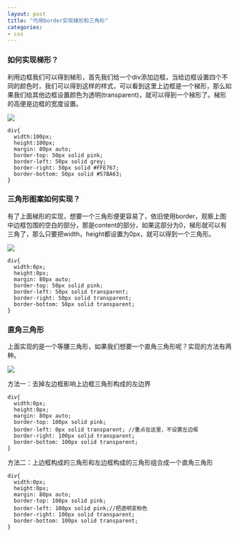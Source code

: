 ```yaml
---
layout: post
title: "巧用border实现梯形和三角形"
categories:
- css
---
```



### 如何实现梯形？

利用边框我们可以得到梯形，首先我们给一个div添加边框，当给边框设置四个不同的颜色时，我们可以得到这样的样式，可以看到这里上边框是一个梯形，那么如果我们给其他边框设置颜色为透明(transparent)，就可以得到一个梯形了。梯形的高便是边框的宽度设置。

![](../../../../img/160312-1.png)

```
div{
  width:100px;
  height:100px;
  margin: 80px auto;
  border-top: 50px solid pink;
  border-left: 50px solid grey;
  border-right: 50px solid #FFE767;
  border-bottom: 50px solid #57BA63;
}
```

### 三角形图案如何实现？

有了上面梯形的实现，想要一个三角形便更容易了，依旧使用border，观察上图中边框包围的空白的部分，那是content的部分，如果这部分为0，梯形就可以有三角了，那么只要把width，height都设置为0px，就可以得到一个三角形。

![](../../../../img/160312-2.png)

```
div{
  width:0px;
  height:0px;
  margin: 80px auto;
  border-top: 50px solid pink;
  border-left: 50px solid transparent;
  border-right: 50px solid transparent;
  border-bottom: 50px solid transparent;
}
```


### 直角三角形

上面实现的是一个等腰三角形，如果我们想要一个直角三角形呢？实现的方法有两种。

![](../../../../img/160312-3.png)

方法一：去掉左边框影响上边框三角形构成的左边界

```
div{
  width:0px;
  height:0px;
  margin: 80px auto;
  border-top: 100px solid pink;
  border-left: 0px solid transparent; //重点在这里，不设置左边框
  border-right: 100px solid transparent;
  border-bottom: 100px solid transparent;
}
```

方法二：上边框构成的三角形和左边框构成的三角形组合成一个直角三角形

```
div{
  width:0px;
  height:0px;
  margin: 80px auto;
  border-top: 100px solid pink;
  border-left: 100px solid pink;//把透明变粉色
  border-right: 100px solid transparent;
  border-bottom: 100px solid transparent;
}
```